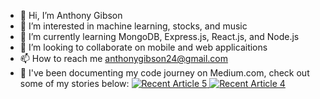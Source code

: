 - 👋 Hi, I’m Anthony Gibson
- 👀 I’m interested in machine learning, stocks, and music
- 🌱 I’m currently learning MongoDB, Express.js, React.js, and Node.js
- 💞️ I’m looking to collaborate on mobile and web applicaitions
- 📫 How to reach me anthonygibson24@gmail.com
- 📝 I've been documenting my code journey on Medium.com, check out some of my stories below:
<a target="_blank" href="https://github-readme-medium-recent-article.vercel.app/medium/@anthonycg_/5"><img src="https://github-readme-medium-recent-article.vercel.app/medium/@anthonycg_/5" alt="Recent Article 5"> 
<a target="_blank" href="https://github-readme-medium-recent-article.vercel.app/medium/@anthonycg_/4"><img src="https://github-readme-medium-recent-article.vercel.app/medium/@anthonycg_/4" alt="Recent Article 4"> 

  

<!---
anthonycg/anthonycg is a ✨ special ✨ repository because its `README.md` (this file) appears on your GitHub profile.
You can click the Preview link to take a look at your changes.
--->
